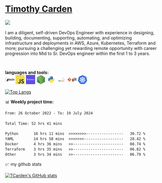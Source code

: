 # [Timothy Carden](https://www.linkedin.com/in/timothy-carden-52328a8/)


![](https://visitor-badge.glitch.me/badge?page_id=timothycarden.timothycarden)

 
 I am a diligent, self-driven DevOps Engineer with experience in designing, building, documenting, supporting, automating, and optimizing infrastructure and deployments in AWS, Azure, Kubernetes, Terraform and more; pursuing a challenging yet rewarding remote opportunity with career progression into Mid to Sr. DevOps engineer within the first 1 to 3 years.

<br />

**languages and tools:**  
<code><img height="30" src="https://raw.githubusercontent.com/github/explore/80688e429a7d4ef2fca1e82350fe8e3517d3494d/topics/bash/bash.png"></code>
<code><img height="30" src="https://raw.githubusercontent.com/github/explore/80688e429a7d4ef2fca1e82350fe8e3517d3494d/topics/javascript/javascript.png"></code>
<code><img height="30" src="https://raw.githubusercontent.com/github/explore/80688e429a7d4ef2fca1e82350fe8e3517d3494d/topics/terraform/terraform.png"></code>
<code><img height="30" src="https://raw.githubusercontent.com/github/explore/80688e429a7d4ef2fca1e82350fe8e3517d3494d/topics/nodejs/nodejs.png"></code>
<code><img height="30" src="https://raw.githubusercontent.com/github/explore/80688e429a7d4ef2fca1e82350fe8e3517d3494d/topics/python/python.png"></code>
<code><img height="30" src="https://raw.githubusercontent.com/github/explore/80688e429a7d4ef2fca1e82350fe8e3517d3494d/topics/mysql/mysql.png"></code>
<code><img height="30" src="https://raw.githubusercontent.com/github/explore/80688e429a7d4ef2fca1e82350fe8e3517d3494d/topics/git/git.png"></code>
<code><img height="30" src="https://raw.githubusercontent.com/github/explore/80688e429a7d4ef2fca1e82350fe8e3517d3494d/topics/kubernetes/kubernetes.png"></code>

[![Top Langs](https://github-readme-stats.vercel.app/api/top-langs/?username=TimothyCarden-pub&langs_count=8&hide=html.css)](https://github.com/TimothyCarden-pub/github-readme-stats)

📊 **Weekly project time:**

<!--START_SECTION:waka-->

```txt
From: 26 October 2022 - To: 19 July 2024

Total Time: 52 hrs 41 mins

Python       16 hrs 11 mins  >>>>>>>>-----------------   30.72 %
YAML         14 hrs 58 mins  >>>>>>>------------------   28.42 %
Docker       4 hrs 36 mins   >>-----------------------   08.74 %
Terraform    3 hrs 35 mins   >>-----------------------   06.82 %
Other        3 hrs 34 mins   >>-----------------------   06.79 %
```

<!--END_SECTION:waka-->

📈 my github stats

[![TCarden's GitHub stats](https://github-readme-stats.vercel.app/api?username=TimothyCarden-pub&show_icons=true&theme=radical)](https://github.com/TimothyCarden-pub/github-readme-stats)
